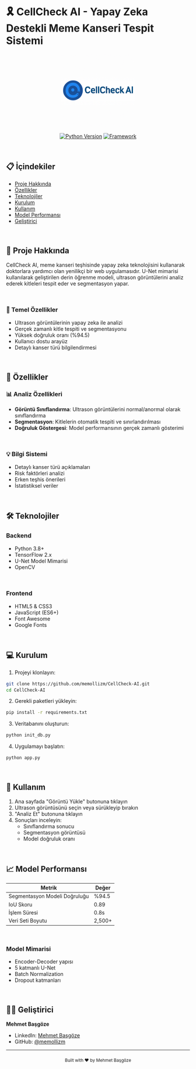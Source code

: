 # 🎗️ CellCheck AI - Yapay Zeka Destekli Meme Kanseri Tespit Sistemi

<div align="center">
  <img src="images/logo/CellCheck-Logo.png" alt="Cancer AI Logo" width="200"/>
  
  [![Python Version](https://img.shields.io/badge/Python-3.8%2B-blue)](https://www.python.org/)
  [![Framework](https://img.shields.io/badge/Framework-TensorFlow-orange)](https://www.tensorflow.org/)
</div>

<br>

## 📋 İçindekiler
- [Proje Hakkında](#-proje-hakkında)
- [Özellikler](#-özellikler)
- [Teknolojiler](#-teknolojiler)
- [Kurulum](#-kurulum)
- [Kullanım](#-kullanım)
- [Model Performansı](#-model-performansı)
- [Geliştirici](#-geliştirici)

<br>

## 🎯 Proje Hakkında

CellCheck AI, meme kanseri teşhisinde yapay zeka teknolojisini kullanarak doktorlara yardımcı olan yenilikçi bir web uygulamasıdır. U-Net mimarisi kullanılarak geliştirilen derin öğrenme modeli, ultrason görüntülerini analiz ederek kitleleri tespit eder ve segmentasyon yapar.

<br>

### 🌟 Temel Özellikler
- Ultrason görüntülerinin yapay zeka ile analizi
- Gerçek zamanlı kitle tespiti ve segmentasyonu
- Yüksek doğruluk oranı (%94.5)
- Kullanıcı dostu arayüz
- Detaylı kanser türü bilgilendirmesi

<br>

## 🚀 Özellikler

### 📊 Analiz Özellikleri
- **Görüntü Sınıflandırma**: Ultrason görüntülerini normal/anormal olarak sınıflandırma
- **Segmentasyon**: Kitlelerin otomatik tespiti ve sınırlandırılması
- **Doğruluk Göstergesi**: Model performansının gerçek zamanlı gösterimi

<br>

### 💡 Bilgi Sistemi
- Detaylı kanser türü açıklamaları
- Risk faktörleri analizi
- Erken teşhis önerileri
- İstatistiksel veriler

<br>

## 🛠️ Teknolojiler

### Backend
- Python 3.8+
- TensorFlow 2.x
- U-Net Model Mimarisi
- OpenCV

<br>

### Frontend
- HTML5 & CSS3
- JavaScript (ES6+)
- Font Awesome
- Google Fonts

<br>

## 💻 Kurulum

1. Projeyi klonlayın:
```bash
git clone https://github.com/memollizm/CellCheck-AI.git
cd CellCheck-AI
```

2. Gerekli paketleri yükleyin:
```bash
pip install -r requirements.txt
```

3. Veritabanını oluşturun:
```bash
python init_db.py
```

4. Uygulamayı başlatın:
```bash
python app.py
```

<br>

## 📱 Kullanım

1. Ana sayfada "Görüntü Yükle" butonuna tıklayın
2. Ultrason görüntüsünü seçin veya sürükleyip bırakın
3. "Analiz Et" butonuna tıklayın
4. Sonuçları inceleyin:
   - Sınıflandırma sonucu
   - Segmentasyon görüntüsü
   - Model doğruluk oranı

<br>

## 📈 Model Performansı

| Metrik | Değer |
|--------|--------|
| Segmentasyon Modeli Doğruluğu | %94.5 |
| IoU Skoru | 0.89 |
| İşlem Süresi | 0.8s |
| Veri Seti Boyutu | 2,500+ |

<br>

### Model Mimarisi
- Encoder-Decoder yapısı
- 5 katmanlı U-Net
- Batch Normalization
- Dropout katmanları

<br>

## 👨‍💻 Geliştirici

**Mehmet Başgöze**
- LinkedIn: [Mehmet Başgöze](https://www.linkedin.com/in/mehmetbasgoze/)
- GitHub: [@memollizm](https://github.com/memollizm)

---

<div align="center">
  <sub>Built with ❤️ by Mehmet Başgöze</sub>
</div>
